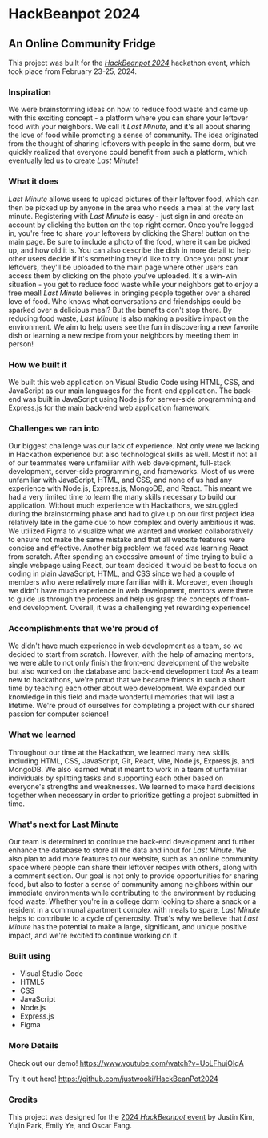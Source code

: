 # HackBeanpot 2024
## An Online Community Fridge
This project was built for the [*HackBeanpot 2024*](https://hackbeanpot.com/#about) hackathon event, which took place from February 23-25, 2024.

### Inspiration
We were brainstorming ideas on how to reduce food waste and came up with this exciting concept - a platform where you can share your leftover food with your neighbors. We call it *Last Minute*, and it's all about sharing the love of food while promoting a sense of community. The idea originated from the thought of sharing leftovers with people in the same dorm, but we quickly realized that everyone could benefit from such a platform, which eventually led us to create *Last Minute*!

### What it does
*Last Minute* allows users to upload pictures of their leftover food, which can then be picked up by anyone in the area who needs a meal at the very last minute. Registering with *Last Minute* is easy - just sign in and create an account by clicking the button on the top right corner. Once you're logged in, you're free to share your leftovers by clicking the Share! button on the main page. Be sure to include a photo of the food, where it can be picked up, and how old it is. You can also describe the dish in more detail to help other users decide if it's something they'd like to try. Once you post your leftovers, they'll be uploaded to the main page where other users can access them by clicking on the photo you've uploaded. It's a win-win situation - you get to reduce food waste while your neighbors get to enjoy a free meal! *Last Minute* believes in bringing people together over a shared love of food. Who knows what conversations and friendships could be sparked over a delicious meal? But the benefits don't stop there. By reducing food waste, *Last Minute* is also making a positive impact on the environment. We aim to help users see the fun in discovering a new favorite dish or learning a new recipe from your neighbors by meeting them in person!

### How we built it
We built this web application on Visual Studio Code using HTML, CSS, and JavaScript as our main languages for the front-end application. The back-end was built in JavaScript using Node.js for server-side programming and Express.js for the main back-end web application framework.

### Challenges we ran into
Our biggest challenge was our lack of experience. Not only were we lacking in Hackathon experience but also technological skills as well. Most if not all of our teammates were unfamiliar with web development, full-stack development, server-side programming, and frameworks. Most of us were unfamiliar with JavaScript, HTML, and CSS, and none of us had any experience with Node.js, Express.js, MongoDB, and React. This meant we had a very limited time to learn the many skills necessary to build our application. Without much experience with Hackathons, we struggled during the brainstorming phase and had to give up on our first project idea relatively late in the game due to how complex and overly ambitious it was. We utilized Figma to visualize what we wanted and worked collaboratively to ensure not make the same mistake and that all website features were concise and effective. Another big problem we faced was learning React from scratch. After spending an excessive amount of time trying to build a single webpage using React, our team decided it would be best to focus on coding in plain JavaScript, HTML, and CSS since we had a couple of members who were relatively more familiar with it. Moreover, even though we didn't have much experience in web development, mentors were there to guide us through the process and help us grasp the concepts of front-end development. Overall, it was a challenging yet rewarding experience!

### Accomplishments that we're proud of
We didn't have much experience in web development as a team, so we decided to start from scratch. However, with the help of amazing mentors, we were able to not only finish the front-end development of the website but also worked on the database and back-end development too! As a team new to hackathons, we're proud that we became friends in such a short time by teaching each other about web development. We expanded our knowledge in this field and made wonderful memories that will last a lifetime. We're proud of ourselves for completing a project with our shared passion for computer science!

### What we learned
Throughout our time at the Hackathon, we learned many new skills, including HTML, CSS, JavaScript, Git, React, Vite, Node.js, Express.js, and MongoDB. We also learned what it meant to work in a team of unfamiliar individuals by splitting tasks and supporting each other based on everyone's strengths and weaknesses. We learned to make hard decisions together when necessary in order to prioritize getting a project submitted in time.

### What's next for Last Minute
Our team is determined to continue the back-end development and further enhance the database to store all the data and input for *Last Minute*. We also plan to add more features to our website, such as an online community space where people can share their leftover recipes with others, along with a comment section. Our goal is not only to provide opportunities for sharing food, but also to foster a sense of community among neighbors within our immediate environments while contributing to the environment by reducing food waste. Whether you're in a college dorm looking to share a snack or a resident in a communal apartment complex with meals to spare, *Last Minute* helps to contribute to a cycle of generosity. That's why we believe that *Last Minute* has the potential to make a large, significant, and unique positive impact, and we're excited to continue working on it.

### Built using
- Visual Studio Code
- HTML5
- CSS
- JavaScript
- Node.js
- Express.js
- Figma

### More Details
Check out our demo!
<https://www.youtube.com/watch?v=UoLFhujOIqA>

Try it out here!
<https://github.com/justwooki/HackBeanPot2024>

### Credits
This project was designed for the [2024 *HackBeanpot* event](https://hackbeanpot.com/) by Justin Kim, Yujin Park, Emily Ye, and Oscar Fang.
